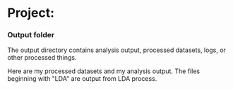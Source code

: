 # Project: 
### Output folder

The output directory contains analysis output, processed datasets, logs, or other processed things.

Here are my processed datasets and my analysis output. The files beginning with "LDA" are output from LDA process.